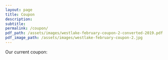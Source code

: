 ```yaml
---
layout: page
title: Coupon
description:
subtitle:
permalink: /coupon/
pdf_path: /assets/images/westlake-february-coupon-2-converted-2019.pdf
pdf_image_path: /assets/images/westlake-february-coupon-2.jpg
---
```


Our current coupon: